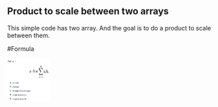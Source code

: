 ## Product to scale between two arrays

This simple code has two array. And the goal is to do a product to scale between them.


#Formula

<img src="https://github.com/charlyBraga/product-to-scale-between-two-arrays/blob/main/formula_product_scale.png?raw=true" alt="MarineGEO circle logo" style="height: 100px; width:100px;"/>
